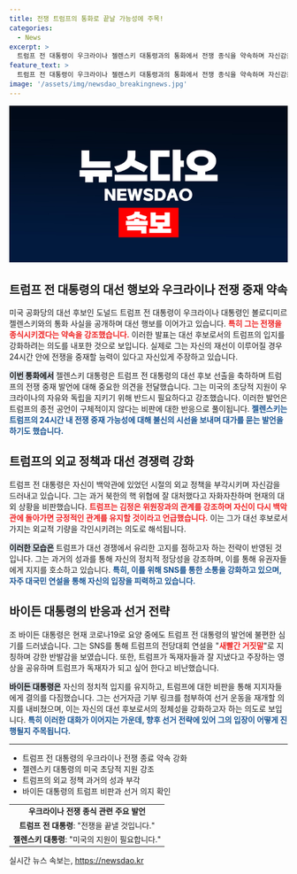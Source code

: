 ```yaml
---
title: 전쟁 트럼프의 통화로 끝날 가능성에 주목!
categories:
  - News
excerpt: >
  트럼프 전 대통령이 우크라이나 젤렌스키 대통령과의 통화에서 전쟁 종식을 약속하며 자신감을 드러냈습니다. 이에 바이든 대통령은 SNS를 통해 트럼프의 발언을 반박하며 불편한 심기를 보였습니다. 누구의 말이 진실일까요? 클릭해서 확인하세요!
feature_text: >
  트럼프 전 대통령이 우크라이나 젤렌스키 대통령과의 통화에서 전쟁 종식을 약속하며 자신감을 드러냈습니다. 이에 바이든 대통령은 SNS를 통해 트럼프의 발언을 반박하며 불편한 심기를 보였습니다. 누구의 말이 진실일까요? 클릭해서 확인하세요!
image: '/assets/img/newsdao_breakingnews.jpg'
---
```


<p><img src="/assets/img/newsdao_breakingnews.jpg" alt="firstkoreanews 속보" /></p>

<h2 data-ke-size="size26">트럼프 전 대통령의 대선 행보와 우크라이나 전쟁 중재 약속</h2>

<p data-ke-size="size16">미국 공화당의 대선 후보인 도널드 트럼프 전 대통령이 우크라이나 대통령인 볼로디미르 젤렌스키와의 통화 사실을 공개하며 대선 행보를 이어가고 있습니다. <b><span style="color: #ee2323;">특히 그는 전쟁을 종식시키겠다는 약속을 강조했습니다.</span></b> 이러한 발표는 대선 후보로서의 트럼프의 입지를 강화하려는 의도를 내포한 것으로 보입니다. 실제로 그는 자신의 재선이 이루어질 경우 24시간 안에 전쟁을 중재할 능력이 있다고 자신있게 주장하고 있습니다.</p>

<p data-ke-size="size16"></p>

<p><b><span style="background-color: #21538527;">이번 통화에서</span></b> 젤렌스키 대통령은 트럼프 전 대통령의 대선 후보 선출을 축하하며 트럼프의 전쟁 중재 발언에 대해 중요한 의견을 전달했습니다. 그는 미국의 초당적 지원이 우크라이나의 자유와 독립을 지키기 위해 반드시 필요하다고 강조했습니다. 이러한 발언은 트럼프의 종전 공언이 구체적이지 않다는 비판에 대한 반응으로 풀이됩니다. <b><span style="color: #1a5490;">젤렌스키는 트럼프의 24시간 내 전쟁 중재 가능성에 대해 불신의 시선을 보내며 대가를 묻는 발언을 하기도 했습니다.</span></b></p>

<p data-ke-size="size16"></p>

<h2 data-ke-size="size26">트럼프의 외교 정책과 대선 경쟁력 강화</h2>

<p data-ke-size="size16">트럼프 전 대통령은 자신이 백악관에 있었던 시절의 외교 정책을 부각시키며 자신감을 드러내고 있습니다. 그는 과거 북한의 핵 위협에 잘 대처했다고 자화자찬하며 현재의 대외 상황을 비판했습니다. <b><span style="color: #ee2323;">트럼프는 김정은 위원장과의 관계를 강조하며 자신이 다시 백악관에 돌아가면 긍정적인 관계를 유지할 것이라고 언급했습니다.</span></b> 이는 그가 대선 후보로서 가지는 외교적 기량을 각인시키려는 의도로 해석됩니다.</p>

<p data-ke-size="size16"></p>

<p><b><span style="background-color: #21538527;">이러한 모습은</span></b> 트럼프가 대선 경쟁에서 유리한 고지를 점하고자 하는 전략이 반영된 것입니다. 그는 과거의 성과를 통해 자신의 정치적 정당성을 강조하며, 이를 통해 유권자들에게 지지를 호소하고 있습니다. <b><span style="color: #1a5490;">특히, 이를 위해 SNS를 통한 소통을 강화하고 있으며, 자주 대국민 연설을 통해 자신의 입장을 피력하고 있습니다.</span></b></p>

<p data-ke-size="size16"></p>

<h2 data-ke-size="size26">바이든 대통령의 반응과 선거 전략</h2>

<p data-ke-size="size16">조 바이든 대통령은 현재 코로나19로 요양 중에도 트럼프 전 대통령의 발언에 불편한 심기를 드러냈습니다. 그는 SNS를 통해 트럼프의 전당대회 연설을 "<b><span style="color: #ee2323;">새빨간 거짓말</span></b>"로 지칭하며 강한 반발감을 보였습니다. 또한, 트럼프가 독재자들과 잘 지냈다고 주장하는 영상을 공유하며 트럼프가 독재자가 되고 싶어 한다고 비난했습니다.</p>

<p data-ke-size="size16"></p>

<p><b><span style="background-color: #21538527;">바이든 대통령은</span></b> 자신의 정치적 입지를 유지하고, 트럼프에 대한 비판을 통해 지지자들에게 결의를 다짐했습니다. 그는 선거자금 기부 링크를 첨부하여 선거 운동을 재개할 의지를 내비쳤으며, 이는 자신의 대선 후보로서의 정체성을 강화하고자 하는 의도로 보입니다. <b><span style="color: #1a5490;">특히 이러한 대화가 이어지는 가운데, 향후 선거 전략에 있어 그의 입장이 어떻게 진행될지 주목됩니다.</span></b></p>

<p data-ke-size="size16"></p>

<hr>

<ul>
<li>트럼프 전 대통령의 우크라이나 전쟁 종료 약속 강화</li>
<li>젤렌스키 대통령의 미국 초당적 지원 강조</li>
<li>트럼프의 외교 정책 과거의 성과 부각</li>
<li>바이든 대통령의 트럼프 비판과 선거 의지 확인</li>
</ul>

<p data-ke-size="size16"></p>

<table style="width:100%;">
<tr>
<td style="text-align: center; height: 17px;"><b>우크라이나 전쟁 종식 관련 주요 발언</b></td>
</tr>
<tr>
<td style="text-align: center; height: 17px;"><b>트럼프 전 대통령</b>: "전쟁을 끝낼 것입니다."</td>
</tr>
<tr>
<td style="text-align: center; height: 17px;"><b>젤렌스키 대통령</b>: "미국의 지원이 필요합니다."</td>
</tr>
</table>

<p data-ke-size="size16"></p>
실시간 뉴스 속보는, <a href="https://newsdao.kr" rel="dofollow">https://newsdao.kr</a>


